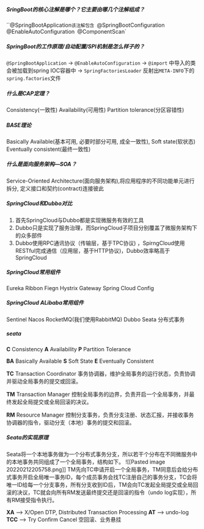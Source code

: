 ##### SringBoot的核心注解是哪个？它主要由哪几个注解组成？
``@SpringBootApplication`
该注解包含 
`@SpringBootConfiguration`
`@EnableAutoConfiguration`
`@ComponentScan`

##### SpringBoot的工作原理/自动配置/SPI机制是怎么样子的？
`@SpringBootApplication`  -> `@EnableAutoConfiguration` -> `@import` 中导入的类会被加载到spring IOC容器中 ->  `SpringFactoriesLoader` 反射出`META-INFO`下的`spring.factories`文件


#####   什么是CAP定理？
Consistency(一致性)
Availability(可用性)
Partition tolerance(分区容错性)

##### BASE理论
Basically Available(基本可用, 必要时部分可用, 成全一致性),
Soft state(软状态)
Eventually consistent(最终一致性)

##### 什么是面向服务架构—SOA？
Service-Oriented Architecture(面向服务架构),将应用程序的不同功能单元进行拆分, 定义接口和契约(contract)连接彼此

#####  SpringCloud和Dubbo对比
1. 首先SpringCloud与Dubbo都是实现微服务有效的工具
2. Dubbo只是实现了服务治理，而SpringCloud子项目分别覆盖了微服务架构下的众多部件
3. Dubbo使用RPC通讯协议（传输层，基于TPC协议) ，SpirngCloud使用RESTful完成通信（应用层，基于HTTP协议)，Dubbo效率略高于SpringCloud

##### SpringCloud常用组件
Eureka
Ribbon Fiegn
Hystrix
Gateway
Spring Cloud Config

##### SpringCloud ALibaba常用组件
Sentinel
Nacos
RocketMQ(我们使用RabbitMQ)
Dubbo
Seata 分布式事务


##### seata


**C**	Consistency
**A**	Availability
**P**	Partition Tolerance

**BA**	Basically Available
**S**	 Soft State
**E**	 Eventually Consistent

**TC**		Transaction Coordinator
事务协调器，维护全局事务的运行状态，负责协调并驱动全局事务的提交或回滚。

**TM**		Transaction Manager
控制全局事务的边界，负责开启一个全局事务，并最终发起全局提交或全局回滚的决议。

**RM**		Resource Manager
控制分支事务，负责分支注册、状态汇报，并接收事务协调器的指令，驱动分支（本地）事务的提交和回滚。
##### Seata的实现原理
Seata将一个本地事务做为一个分布式事务分支，所以若干个分布在不同微服务中的本地事务共同组成了一个全局事务，结构如下。
![[Pasted image 20220212205758.png]]
TM先向TC申请开启一个全局事务，TM同意后会给分布式事务开启全局唯一事务ID，每个成员事务会找TC注册自己的事务分支，TC会将唯一ID给每一个分支事务，所有分支收到ID后，TM会向TC发起全局提交或全局回滚的决议，TC就会向所有RM发送最终提交还是回滚的指令（undo log实现），所有RM接受指令执行。


**XA**   -->  X/Open DTP, Distributed Transaction Processing
**AT**	 -->  undo-log
**TCC** -->  Try Confirm Cancel
空回滚、业务悬挂

